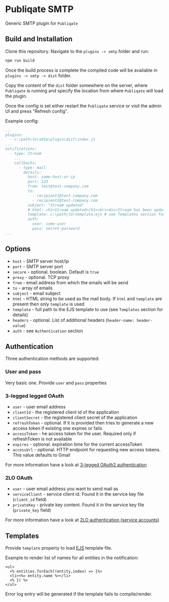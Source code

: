 # Publiqate SMTP

Generic SMTP plugin for `Publiqate`

## Build and Installation

Clone this repository. Navigate to the `plugins -> smtp` folder and run:

```bash
npm run build
```

Once the build process is complete the compiled code will be available in `plugins -> smtp -> dist` folder.

Copy the content of the `dist` folder somewhere on the server, where `Publiqate` is running and specify the location from where `Publiqate` will load the plugin.

Once the config is set either restart the `Publiqate` service or visit the admin UI and press "Refresh config".

Example config:

```yaml
...
plugins:
  - c:\path\to\smtp\plugin\dist\index.js
...
notifications:
  - type: Stream
    ...
    callbacks:
      - type: mail
        details:
          host: some-host-or-ip
          port: 123
          from: test@test-company.com
          to:
            - recipient1@test-company.com
            - recipient2@test-company.com
          subject: "Stream updated"
          # html: <h1>Stream updated</h1><br><div>Stream has been updated</div>
          template: c:\path\to\template.ejs # see Templates section for details
          auth:
            user: some-user
            pass: secret-password
...
```

## Options

- `host` - SMTP server host/ip
- `port` - SMTP server port
- `secure` - optional. boolean. Default is `true`
- `proxy` - optional. TCP proxy
- `from` - email address from which the emails will be send
- `to` - array of emails
- `subject` - email subject
- `html` - HTML string to be used as the mail body. If `html` and `template` are present then only `template` is used
- `template` - full path to the EJS template to use (see `Templates` section for details)
- `headers` - optional. List of additional headers (`header-name: header-value`)
- `auth` - see `Authentication` section

## Authentication

Three authentication methods are supported:

### User and pass

Very basic one. Provide `user` and `pass` properties

### 3-legged legged OAuth

- `user` - user email address
- `clientId` - the registered client id of the application
- `clientSecret` - the registered client secret of the application
- `refreshToken` - optional. If it is provided then tries to generate a new access token if existing one expires or fails
- `accessToken` - he access token for the user. Required only if refreshToken is not available
- `expires` - optional. expiration time for the current accessToken
- `accessUrl` - optional. HTTP endpoint for requesting new access tokens. This value defaults to Gmail

For more information have a look at [3-legged OAuth2 authentication](https://www.nodemailer.com/smtp/oauth2/#oauth-3lo)

### 2LO OAuth

- `user` - user email address you want to send mail as
- `serviceClient` - service client id. Found it in the service key file (`client_id` field)
- `privateKey` - private key content. Found it in the service key file (`private_key` field)

For more information have a look at [2LO authentication (service accounts)](https://www.nodemailer.com/smtp/oauth2/#oauth-2lo)

## Templates

Provide `template` property to load [EJS](https://ejs.co/) template file.

Example to render list of names for all entities in the notification:

```ejs
<ul>
  <% entities.forEach((entity,index) => {%>
  <li><%= entity.name %></li>
  <% }) %>
</ul>

```

Error log entry will be generated if the template fails to compile/render.
